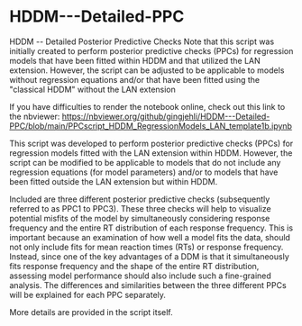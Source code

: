 # HDDM---Detailed-PPC
HDDM -- Detailed Posterior Predictive Checks
Note that this script was initially created to perform posterior predictive checks (PPCs) for regression models that have been fitted within HDDM and that utilized the LAN extension. However, the script can be adjusted to be applicable to models without regression equations and/or that have been fitted using the "classical HDDM" without the LAN extension


If you have difficulties to render the notebook online, check out this link to the nbviewer: 
https://nbviewer.org/github/gingjehli/HDDM---Detailed-PPC/blob/main/PPCscript_HDDM_RegressionModels_LAN_template1b.ipynb


This script was developed to perform posterior predictive checks (PPCs) for regression models fitted with the LAN extension within HDDM. However, the script can be modified to be applicable to models that do not include any regression equations (for model parameters) and/or to models that have been fitted outside the LAN extension but within HDDM.

Included are three different posterior predictive checks (subsequently referred to as PPC1 to PPC3). These three checks will help to visualize potential misfits of the model by simultaneously considering response frequency and the entire RT distribution of each response frequency. This is important because an examination of how well a model fits the data, should not only include fits for mean reaction times (RTs) or response frequency. Instead, since one of the key advantages of a DDM is that it simultaneously fits response frequency and the shape of the entire RT distribution, assessing model performance should also include such a fine-grained analysis. The differences and similarities between the three different PPCs will be explained for each PPC separately.

More details are provided in the script itself.
